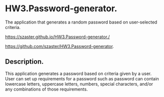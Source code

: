 # HW3.Password-generator.
The application that generates a random password based on user-selected criteria.

 https://szaster.github.io/HW3.Password-generator./

https://github.com/szaster/HW3.Password-generator.

## Description.

This application generates a password based on criteria given by a user. 
User can set up requirements for a password such as password can contain lowercase letters, uppercase letters, numbers, special characters, and/or any combinations of those requirements. 

